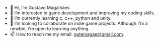 - 👋 Hi, I’m Gustavo Magalhães
- 👀 I’m interested in game development and improving my coding skills.
- 🌱 I’m currently learning c, c++, python and unity.
- 💞️ I’m looking to collaborate on indie game projects. Although I'm a newbie, i'm open to learning anything.
- 📫 How to reach me my email: gutemagae@gmail.com.

<!---
CyberGutz/CyberGutz is a ✨ special ✨ repository because its `README.md` (this file) appears on your GitHub profile.
You can click the Preview link to take a look at your changes.
--->
